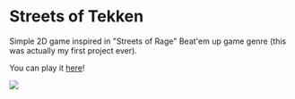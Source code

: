 # Streets of Tekken

Simple 2D game inspired in "Streets of Rage" Beat'em up game genre (this was actually my first project ever).

You can play it [here](https://joaopdg.github.io/beat-em-up-game/)!

![](https://i.ibb.co/7J7GMSsq/Screenshot-2025-07-09-102639.png)
